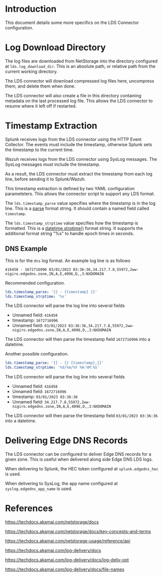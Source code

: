 Introduction
============

This document details some more specifics on the LDS Connector configuration. 

Log Download Directory 
======================

The log files are downloaded from NetStorage into the directory configured at `lds.log_download_dir`. This is an
absolute path, or relative path from the current working directory.

The LDS connector will download compressed log files here, uncompress them, and delete them when done.

The LDS connector will also create a file in this directory containing metadata on the last processed log file. This
allows the LDS connector to resume where it left off if restarted.


Timestamp Extraction
====================

Splunk receives logs from the LDS connector using the HTTP Event Collector. The events must include the timestamp,
otherwise Splunk sets the timestamp to the current time. 

Wazuh receives logs from the LDS connector using SysLog messages. The SysLog messages must include the timestamp.

As a result, the LDS connector must extract the timestamp from each log line, before sending it to Splunk/Wazuh.

This timestamp extraction is defined by two YAML configuration parameteters. This allows the connector script to
support any LDS format.

The `lds.timestamp_parse` value specifies where the timestamp is in the log line. This is a 
[parse](https://pypi.org/project/parse/) format string. It should contain a named field called `timestamp`.

The `lds.timestamp_strptime` value specifies how the timestamp is formatted. This is a 
[datetime strptime()](https://docs.python.org/3/library/datetime.html) format string. It supports the additional 
format string "%s" to handle epoch times in seconds.


DNS Example
------------

This is for the `dns` log format. An example log line is as follows
```
416458 - 1672716996 03/01/2023 03:36:36,34.217.7.8,55972,2ww-nigiro.edgedns.zone,IN,A,E,4096,D,,3:NXDOMAIN 
```

Recommended configuration. 
``` YAML
lds.timestamp_parse: '{} - {timestamp} {}'
lds.timestamp_strptime: '%s'
```
The LDS connector will parse the log line into several fields
- Unnamed field: `416458`
- timestamp: `1672716996` 
- Unnamed field: `03/01/2023 03:36:36,34.217.7.8,55972,2ww-nigiro.edgedns.zone,IN,A,E,4096,D,,3:NXDOMAIN `

The LDS connector will then parse the timestamp field `1672716996` into a datetime.


Another possible configuration.
``` YAML
lds.timestamp_parse: '{} - {} {timestamp},{}'
lds.timestamp_strptime: '%d/%m/%Y %H:%M:%S'
```
The LDS connector will parse the log line into several fields
- Unnamed field: `416458`
- Unnamed field: `1672716996` 
- timestamp: `03/01/2023 03:36:36`
- Unnamed field: `34.217.7.8,55972,2ww-nigiro.edgedns.zone,IN,A,E,4096,D,,3:NXDOMAIN `

The LDS connector will then parse the timestamp field `03/01/2023 03:36:36` into a datetime.


Delivering Edge DNS Records
===========================

The LDS connector can be configured to deliver Edge DNS records for a given zone. This is useful when delivered along 
side Edge DNS LDS logs.

When delivering to Splunk, the HEC token configured at `splunk.edgedns_hec` is used.

When delivering to SysLog, the app name configured at `syslog.edgedns_app_name` is used.



References
==========

https://techdocs.akamai.com/netstorage/docs

https://techdocs.akamai.com/netstorage/docs/key-concepts-and-terms

https://techdocs.akamai.com/netstorage-usage/reference/api

https://techdocs.akamai.com/log-delivery/docs

https://techdocs.akamai.com/log-delivery/docs/log-deliv-opt

https://techdocs.akamai.com/log-delivery/docs/file-names